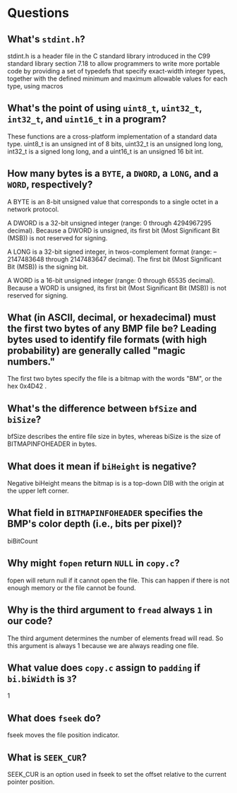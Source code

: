# Questions

## What's `stdint.h`?

stdint.h is a header file in the C standard library introduced in the C99 standard library section 7.18 to allow programmers to write more portable code by providing a set of typedefs that specify exact-width integer types, together with the defined minimum and maximum allowable values for each type, using macros

## What's the point of using `uint8_t`, `uint32_t`, `int32_t`, and `uint16_t` in a program?

These functions are a cross-platform implementation of a standard data type. uint8_t is an unsigned int of 8 bits, uint32_t is an unsigned long long, int32_t is a signed long long, and a uint16_t is an unsigned 16 bit int.

## How many bytes is a `BYTE`, a `DWORD`, a `LONG`, and a `WORD`, respectively?

A BYTE is an 8-bit unsigned value that corresponds to a single octet in a network protocol.

A DWORD is a 32-bit unsigned integer (range: 0 through 4294967295 decimal). Because a DWORD is unsigned, its first bit (Most Significant Bit (MSB)) is not reserved for signing.

A LONG is a 32-bit signed integer, in twos-complement format (range: –2147483648 through 2147483647 decimal). The first bit (Most Significant Bit (MSB)) is the signing bit.

A WORD is a 16-bit unsigned integer (range: 0 through 65535 decimal). Because a WORD is unsigned, its first bit (Most Significant Bit (MSB)) is not reserved for signing.

## What (in ASCII, decimal, or hexadecimal) must the first two bytes of any BMP file be? Leading bytes used to identify file formats (with high probability) are generally called "magic numbers."

The first two bytes specify the file is a bitmap with the words "BM", or the hex 0x4D42 .

## What's the difference between `bfSize` and `biSize`?

bfSize describes the entire file size in bytes, whereas biSize is the size of BITMAPINFOHEADER in bytes.

## What does it mean if `biHeight` is negative?

Negative biHeight means the bitmap is is a top-down DIB with the origin at the upper left corner.

## What field in `BITMAPINFOHEADER` specifies the BMP's color depth (i.e., bits per pixel)?

biBitCount

## Why might `fopen` return `NULL` in `copy.c`?

fopen will return null if it cannot open the file. This can happen if there is not enough memory or the file cannot be found.

## Why is the third argument to `fread` always `1` in our code?

The third argument determines the number of elements fread will read. So this argument is always 1 because we are always reading one file.

## What value does `copy.c` assign to `padding` if `bi.biWidth` is `3`?

1

## What does `fseek` do?

fseek moves the file position indicator.

## What is `SEEK_CUR`?

SEEK_CUR is an option used in fseek to set the offset relative to the current pointer position.
